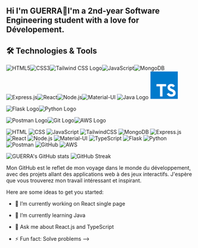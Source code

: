 ## Hi I'm GUERRA👋I'm a 2nd-year Software Engineering student with a love for Dévelopement.

## 🛠️ Technologies & Tools

<img src="https://cdn.jsdelivr.net/gh/devicons/devicon/icons/html5/html5-original.svg" width="75" height="75" alt="HTML5"/><img src="https://cdn.jsdelivr.net/gh/devicons/devicon/icons/css3/css3-original.svg" width="75" height="75" alt="CSS3"/><img src="https://www.vectorlogo.zone/logos/tailwindcss/tailwindcss-icon.svg" alt="Tailwind CSS Logo" width="100" height="100"><img src="https://cdn.jsdelivr.net/gh/devicons/devicon/icons/javascript/javascript-original.svg" width="75" height="75" alt="JavaScript"/><img src="https://cdn.jsdelivr.net/gh/devicons/devicon/icons/mongodb/mongodb-original.svg" width="75" height="75" alt="MongoDB"/><img src="https://cdn.jsdelivr.net/gh/devicons/devicon/icons/express/express-original.svg" width="75" height="75" alt="Express.js"/><img src="https://cdn.jsdelivr.net/gh/devicons/devicon/icons/react/react-original.svg" width="75" height="75" alt="React"/><img src="https://cdn.jsdelivr.net/gh/devicons/devicon/icons/nodejs/nodejs-original.svg" width="75" height="75" alt="Node.js"/><img src="https://cdn.jsdelivr.net/gh/devicons/devicon/icons/materialui/materialui-original.svg" width="75" height="75" alt="Material-UI"/>
<img src="https://www.vectorlogo.zone/logos/java/java-icon.svg" alt="Java Logo" width="75" height="75">
<img src="https://raw.githubusercontent.com/devicons/devicon/master/icons/typescript/typescript-original.svg" alt="TypeScript Logo" width="75" height="75" />

<img src="https://www.vectorlogo.zone/logos/pocoo_flask/pocoo_flask-icon.svg" alt="Flask Logo" width="75"><img src="https://upload.wikimedia.org/wikipedia/commons/c/c3/Python-logo-notext.svg" alt="Python Logo" width="75" height="75">


<img src="https://www.vectorlogo.zone/logos/getpostman/getpostman-icon.svg" alt="Postman Logo" width="75" height="75"><img src="https://www.vectorlogo.zone/logos/git-scm/git-scm-icon.svg" alt="Git Logo" width="100" height="100"><img src="https://www.vectorlogo.zone/logos/amazon_aws/amazon_aws-icon.svg" alt="AWS Logo" width="75" height="75">


![HTML](https://img.shields.io/badge/HTML5-%23E34F26.svg?style=for-the-badge&logo=html5&logoColor=white)
![CSS](https://img.shields.io/badge/CSS3-%231572B6.svg?style=for-the-badge&logo=css3&logoColor=white)
![JavaScript](https://img.shields.io/badge/JavaScript-%23F7DF1E.svg?style=for-the-badge&logo=javascript&logoColor=black)
![TailwindCSS](https://img.shields.io/badge/TailwindCSS-%2338B2AC.svg?style=for-the-badge&logo=tailwind-css&logoColor=white)
![MongoDB](https://img.shields.io/badge/MongoDB-%2347A248.svg?style=for-the-badge&logo=mongodb&logoColor=white)
![Express.js](https://img.shields.io/badge/Express.js-%23000000.svg?style=for-the-badge&logo=express&logoColor=white)
![React](https://img.shields.io/badge/React-%2361DAFB.svg?style=for-the-badge&logo=react&logoColor=black)
![Node.js](https://img.shields.io/badge/Node.js-%23339933.svg?style=for-the-badge&logo=node.js&logoColor=white)
![Material-UI](https://img.shields.io/badge/Material--UI-%230081CB.svg?style=for-the-badge&logo=mui&logoColor=white)
![TypeScript](https://img.shields.io/badge/TypeScript-%23007ACC.svg?style=for-the-badge&logo=typescript&logoColor=white)
![Flask](https://img.shields.io/badge/Flask-%23000000.svg?style=for-the-badge&logo=flask&logoColor=white)
![Python](https://img.shields.io/badge/Python-%233776AB.svg?style=for-the-badge&logo=python&logoColor=white)
![Postman](https://img.shields.io/badge/Postman-%23FF6C37.svg?style=for-the-badge&logo=postman&logoColor=white)
![GitHub](https://img.shields.io/badge/GitHub-%23181717.svg?style=for-the-badge&logo=github&logoColor=white)
![AWS](https://img.shields.io/badge/AWS-%23FF9900.svg?style=for-the-badge&logo=amazon-aws&logoColor=white)

![GUERRA's GitHub stats](https://github-readme-stats.vercel.app/api?username=IannisG10&show_icons=true&theme=radical) ![GitHub Streak](https://streak-stats.demolab.com/?user=IannisG10&theme=dark)




Mon GitHub est le reflet de mon voyage dans le monde du développement, avec des projets allant des applications web à des jeux interactifs. J'espère que vous trouverez mon travail intéressant et inspirant.



Here are some ideas to get you started:

- 🔭 I’m currently working on React single page
- 🌱 I’m currently learning Java
- 💬 Ask me about React.js and TypeScript

- ⚡ Fun fact: Solve problems
-->
